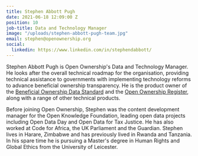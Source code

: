 ```yaml
---
title: Stephen Abbott Pugh
date: 2021-06-18 12:09:00 Z
position: 10
job-title: Data and Technology Manager
image: "/uploads/stephen-abbott-pugh-team.jpg"
email: stephen@openownership.org
social:
  linkedin: https://www.linkedin.com/in/stephendabbott/
---
```


Stephen Abbott Pugh is Open Ownership's Data and Technology Manager. He looks after the overall technical roadmap for the organisation, providing technical assistance to governments with implementing technology reforms to advance beneficial ownership transparency. He is the product owner of the [Beneficial Ownership Data Standard](http://standard.openownership.org/en/0.2.0/) and the [Open Ownership Register](https://register.openownership.org/), along with a range of other technical products.

Before joining Open Ownership, Stephen was the content development manager for the Open Knowledge Foundation, leading open data projects including Open Data Day and Open Data for Tax Justice. He has also worked at Code for Africa, the UK Parliament and the Guardian. Stephen lives in Harare, Zimbabwe and has previously lived in Rwanda and Tanzania. In his spare time he is pursuing a Master's degree in Human Rights and Global Ethics from the University of Leicester.
